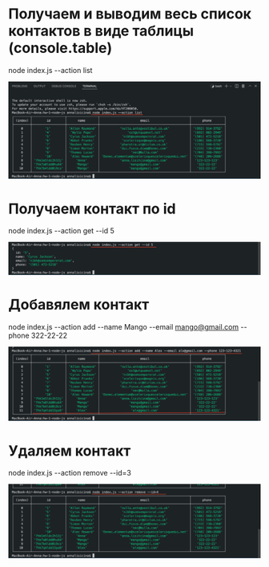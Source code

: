 # Получаем и выводим весь список контактов в виде таблицы (console.table)

node index.js --action list

![](./assets//action-list.png)

# Получаем контакт по id

node index.js --action get --id 5

![](./assets//action-get.png)

# Добавялем контакт

node index.js --action add --name Mango --email mango@gmail.com --phone 322-22-22

![](./assets//action-add.png)

# Удаляем контакт

node index.js --action remove --id=3

![](./assets//action-remove.png)
